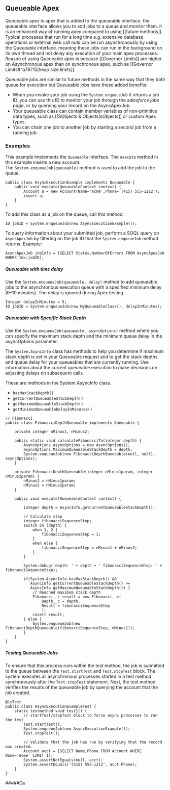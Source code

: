 ## Queueable Apex

Queueable apex is apex that is added to the queueable interface. the queueable interface allows you to add jobs to a queue and monitor them. it is an enhanced way of running apex compared to using [[future methods]]. 
Typical processes that run for a long time e.g. extensive database operations or external web call outs can be run asynchronously by using the Queueable interface. meaning these jobs can run in the background on its own thread and not delay any execution of your main apex processes. 
Reason of using Queueable apex is because [[Governor Limits]] are higher on Asynchronous apex than on synchronous apex, such as [[Governor Limits#^a78715|heap size limits]].

Queueable jobs are similar to future methods in the same way that they both queue for execution but Queueable jobs have these added benefits:
- When you invoke your job using the `System.enqueueJob` it returns a job ID. you can use this ID to  monitor your job through the *salesforce jobs page*, or by querying your record on the AsyncApexJob. 
- Your queueable class can contain member variables of non-primitive data types, such as [[SObjects & Objects|sObjects]] or custom Apex types.
- You can chain one job to another job by starting a second job from a running job.

### Examples
This example implements the `Queueable` interface. The `execute` method in this example inserts a new account. The `System.enqueueJob(queueable)` method is used to add the job to the queue.
```apex
public class AsyncExecutionExample implements Queueable {
    public void execute(QueueableContext context) {
        Account a = new Account(Name='Acme',Phone='(415) 555-1212');
        insert a;        
    }
}
```
To add this class as a job on the queue, call this method:
```apex
ID jobID = System.enqueueJob(new AsyncExecutionExample());
```
To query information about your submitted job, perform a SOQL query on `AsyncApexJob` by filtering on the job ID that the `System.enqueueJob` method returns. Example:
```apex
AsyncApexJob jobInfo = [SELECT Status,NumberOfErrors FROM AsyncApexJob WHERE Id=:jobID];
```

##### Queueable with time delay
Use the `System.enqueueJob(queueable, delay)` method to add queueable jobs to the asynchronous execution queue with a specified minimum delay (0–10 minutes). The delay is ignored during Apex testing.
``` apex
Integer delayInMinutes = 5;
ID jobID = System.enqueueJob(new MyQueueableClass(), delayInMinutes);
```

##### Queueable with Specific Stack Depth
Use the `System.enqueueJob(queueable, asyncOptions)` method where you can specify the maximum stack depth and the minimum queue delay in the asyncOptions parameter.

The `System.AsyncInfo` class has methods to help you determine if maximum stack depth is set in your Queueable request and to get the stack depths and queue delay for your queueables that are currently running. Use information about the current queueable execution to make decisions on adjusting delays on subsequent calls.

These are methods in the System.AsyncInfo class.
- `hasMaxStackDepth()`
- `getCurrentQueueableStackDepth()`
- `getMaximumQueueableStackDepth()`
- `getMinimumQueueableDelayInMinutes()`

``` apex
// Fibonacci
public class FibonacciDepthQueueable implements Queueable {
   
    private integer nMinus1, nMinus2;
       
    public static void calculateFibonacciTo(integer depth) {
        AsyncOptions asyncOptions = new AsyncOptions();
        asyncOptions.MaximumQueueableStackDepth = depth;
        System.enqueueJob(new FibonacciDepthQueueable(null, null), asyncOptions);
    }
       
    private FibonacciDepthQueueable(integer nMinus1param, integer nMinus2param) {
        nMinus1 = nMinus1param;
        nMinus2 = nMinus2param;
    }
   
    public void execute(QueueableContext context) {
       
        integer depth = AsyncInfo.getCurrentQueueableStackDepth();
       
        // Calculate step
        integer fibonacciSequenceStep;
        switch on (depth) {
            when 1, 2 {
                fibonacciSequenceStep = 1;
            }
            when else {
                fibonacciSequenceStep = nMinus1 + nMinus2;
            }
        }
       
        System.debug('depth: ' + depth + ' fibonacciSequenceStep: ' + fibonacciSequenceStep);
       
        if(System.AsyncInfo.hasMaxStackDepth() &&
           AsyncInfo.getCurrentQueueableStackDepth() >= 
           AsyncInfo.getMaximumQueueableStackDepth()) {
            // Reached maximum stack depth
            Fibonacci__c result = new Fibonacci__c(
                Depth__c = depth,
                Result = fibonacciSequenceStep
                );
            insert result;
        } else {
            System.enqueueJob(new FibonacciDepthQueueable(fibonacciSequenceStep, nMinus1));
        }
    }
}

```

##### Testing Queueable Jobs
To ensure that this process runs within the test method, the job is submitted to the queue between the `Test.startTest` and `Test.stopTest` block. The system executes all asynchronous processes started in a test method synchronously after the `Test.stopTest` statement. Next, the test method verifies the results of the queueable job by querying the account that the job created.
```
@isTest
public class AsyncExecutionExampleTest {
    static testmethod void test1() {
        // startTest/stopTest block to force async processes to run the test
        Test.startTest();        
        System.enqueueJob(new AsyncExecutionExample());
        Test.stopTest();
        
        // Validate that the job has run by verifying that the record was created.
        Account acct = [SELECT Name,Phone FROM Account WHERE Name='Acme' LIMIT 1];
        System.assertNotEquals(null, acct);
        System.assertEquals('(415) 555-1212', acct.Phone);
    }
}
```

#####Qu